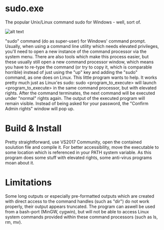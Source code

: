 # sudo.exe
The popular Unix/Linux command sudo for Windows - well, sort of.

![alt text](https://i.imgur.com/DQNtMJi.png)

"sudo" command (do as super-user) for Windows' command prompt. Usually, when using a command line utility which needs elevated privileges, you'll need to open a new instance of the command processor via the system menu. There are also tools which make this process easier, but these usually still open a new command processor window, which means you have to re-type the command (or try to copy it, which is comparable horrible) instead of just using the "up" key and adding the "sudo" command, as one does on Linux.
This little program wants to help. It works pretty much just as Linux'es sudo:
sudo <program_to_execute>
will launch <program_to_execute> in the same command processor, but with elevated rights. After the command terminates, the next command will be executed under "normal" rights again. The output of the executed program will remain visible. Instead of being asked for your password, the "Confirm Admin rights" window will pop up.

# Build & Install
Pretty straightforward, use VS2017 Community, open the contained soulution file and compile it. For better accessibility, move the executable to some location which is referenced in your PATH system variable. As this program does some stuff with elevated rights, some anti-virus programs moan about it.

# Limitations
Some long outputs or especially pre-formatted outputs which are created with direct access to the command handles (such as "dir") do not work properly, their output appears truncated.
The program can aswell be used from a bash-port (MinGW, cygwin), but will not be able to access Linux system commands provided within these command processors (such as ls, rm, mv).  
  
